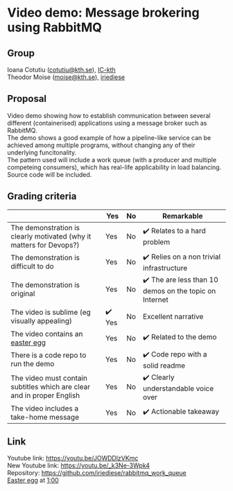 # Video demo: Message brokering using RabbitMQ

## Group
Ioana Cotutiu (cotutiu@kth.se), [IC-kth](https://github.com/IC-kth)  
Theodor Moise (moise@kth.se), [iriediese](https://github.com/iriediese)

## Proposal
Video demo showing how to establish communication between several different (containerised) applications using a message broker such as RabbitMQ.  
The demo shows a good example of how a pipeline-like service can be achieved among multiple programs, without changing any of their underlying funcitonality.  
The pattern used will include a work queue (with a producer and multiple competeing consumers), which has real-life applicability in load balancing.  
Source code will be included.  

## Grading criteria

|                                             | Yes | No | Remarkable |
|-------------------------------------------- | ----|----|-------------|
|The demonstration is clearly motivated (why it matters for Devops?) | Yes | No | :heavy_check_mark: Relates to a hard problem |
|The demonstration is difficult to do | Yes | No | :heavy_check_mark: Relies on a non trivial infrastructure |
|The demonstration is original | Yes | No | :heavy_check_mark: The are less than 10 demos on the topic on Internet |
|The video is sublime (eg visually appealing) | :heavy_check_mark: Yes | No | Excellent narrative |
|The video contains an [easter egg](https://github.com/OrkoHunter/python-easter-eggs) | Yes | No | :heavy_check_mark: Related to the demo |
|There is a code repo to run the demo  | Yes | No | :heavy_check_mark: Code repo with a solid readme |
|The video must contain subtitles which are clear and in proper English | Yes | No | :heavy_check_mark: Clearly understandable voice over |
|The video includes a take-home message | Yes | No | ✔️ Actionable takeaway |

## Link
Youtube link: https://youtu.be/JOWDDlzVKmc  
New Youtube link: https://youtu.be/_k3Ne-3Wpk4  
Repository: https://github.com/iriediese/rabbitmq_work_queue  
[Easter egg](https://www.tecmint.com/20-funny-commands-of-linux-or-linux-is-fun-in-terminal/) at [1:00](https://youtu.be/JOWDDlzVKmc?t=60)
